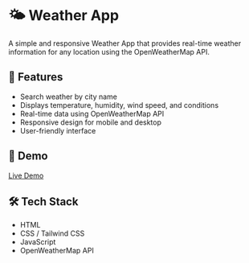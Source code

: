 # 🌤️ Weather App

A simple and responsive Weather App that provides real-time weather information for any location using the OpenWeatherMap API.

## 📌 Features

- Search weather by city name
- Displays temperature, humidity, wind speed, and conditions
- Real-time data using OpenWeatherMap API
- Responsive design for mobile and desktop
- User-friendly interface

## 🚀 Demo

[Live Demo](https://your-deployed-link.com)  




## 🛠️ Tech Stack

- HTML
- CSS / Tailwind CSS
- JavaScript
- OpenWeatherMap API



